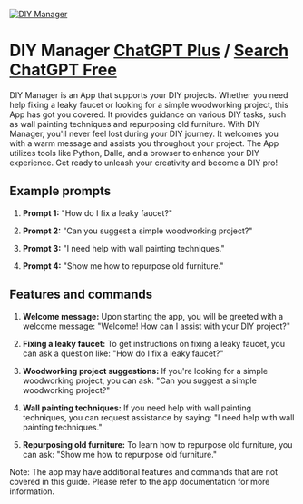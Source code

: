 
[![DIY Manager](https://files.oaiusercontent.com/file-mm6QUA5TWe0SyK5OYiJhBOpE?se=2123-10-17T12%3A06%3A55Z&sp=r&sv=2021-08-06&sr=b&rscc=max-age%3D31536000%2C%20immutable&rscd=attachment%3B%20filename%3Da67de7c3-8875-462a-9f1b-59164f99d38a.png&sig=XnijprqlYWhcBM2FKoVnyrEQKGunNqtIJUcbwF5YxFM%3D)](https://chat.openai.com/g/g-XAOp4fvaB-diy-manager)

# DIY Manager [ChatGPT Plus](https://chat.openai.com/g/g-XAOp4fvaB-diy-manager) / [Search ChatGPT Free](https://gptcall.net/index.html#/?search=DIY%20Manager)

DIY Manager is an App that supports your DIY projects. Whether you need help fixing a leaky faucet or looking for a simple woodworking project, this App has got you covered. It provides guidance on various DIY tasks, such as wall painting techniques and repurposing old furniture. With DIY Manager, you'll never feel lost during your DIY journey. It welcomes you with a warm message and assists you throughout your project. The App utilizes tools like Python, Dalle, and a browser to enhance your DIY experience. Get ready to unleash your creativity and become a DIY pro!

## Example prompts

1. **Prompt 1:** "How do I fix a leaky faucet?"

2. **Prompt 2:** "Can you suggest a simple woodworking project?"

3. **Prompt 3:** "I need help with wall painting techniques."

4. **Prompt 4:** "Show me how to repurpose old furniture."



## Features and commands

1. **Welcome message:** Upon starting the app, you will be greeted with a welcome message: "Welcome! How can I assist with your DIY project?"

2. **Fixing a leaky faucet:** To get instructions on fixing a leaky faucet, you can ask a question like: "How do I fix a leaky faucet?"

3. **Woodworking project suggestions:** If you're looking for a simple woodworking project, you can ask: "Can you suggest a simple woodworking project?"

4. **Wall painting techniques:** If you need help with wall painting techniques, you can request assistance by saying: "I need help with wall painting techniques."

5. **Repurposing old furniture:** To learn how to repurpose old furniture, you can ask: "Show me how to repurpose old furniture."

Note: The app may have additional features and commands that are not covered in this guide. Please refer to the app documentation for more information.


